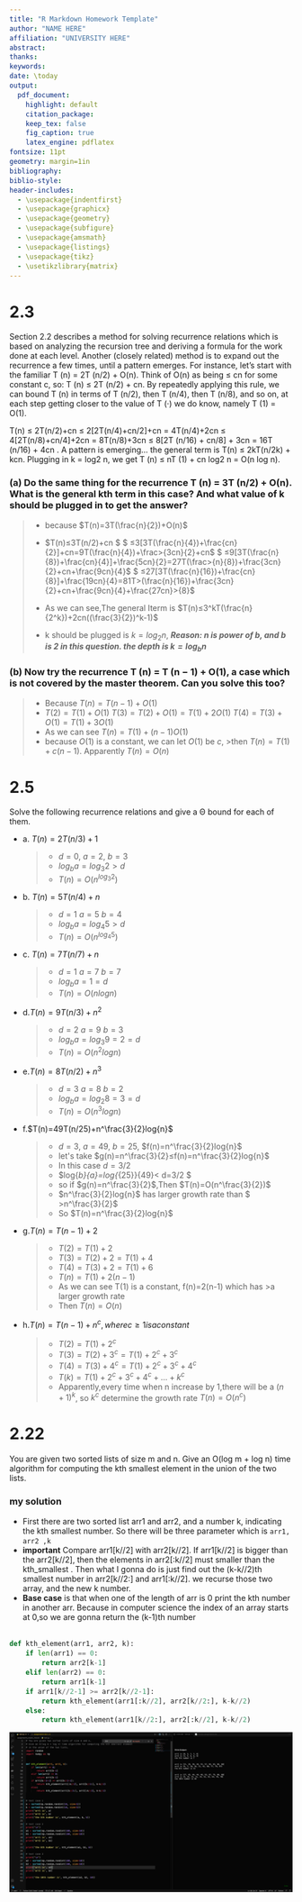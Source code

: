 ```yaml
---
title: "R Markdown Homework Template"
author: "NAME HERE"
affiliation: "UNIVERSITY HERE"
abstract:
thanks:
keywords:
date: \today
output:
  pdf_document:
    highlight: default
    citation_package:
    keep_tex: false
    fig_caption: true
    latex_engine: pdflatex
fontsize: 11pt
geometry: margin=1in
bibliography:
biblio-style:
header-includes:
  - \usepackage{indentfirst}
  - \usepackage{graphicx}
  - \usepackage{geometry}
  - \usepackage{subfigure}
  - \usepackage{amsmath}
  - \usepackage{listings}
  - \usepackage{tikz}
  - \usetikzlibrary{matrix}
---
```


# 2.3

Section 2.2 describes a method for solving recurrence relations which is based on analyzing the recursion tree and deriving a formula for the work done at each level. Another (closely related) method is to expand out the recurrence a few times, until a pattern emerges. For instance, let’s start with the familiar T (n) = 2T (n/2) + O(n). Think of O(n) as being ≤ cn for some constant c, so: T (n) ≤ 2T (n/2) + cn. By repeatedly applying this rule, we can bound T (n) in terms of T (n/2), then T (n/4), then T (n/8), and so on, at each step getting closer to the value of T (·) we do know, namely T (1) = O(1).

T(n) ≤ 2T(n/2)+cn
≤ 2[2T(n/4)+cn/2]+cn = 4T(n/4)+2cn ≤ 4[2T(n/8)+cn/4]+2cn = 8T(n/8)+3cn
≤ 8[2T (n/16) + cn/8] + 3cn = 16T (n/16) + 4cn
.
A pattern is emerging... the general term is
T(n) ≤ 2kT(n/2k) + kcn. Plugging in k = log2 n, we get T (n) ≤ nT (1) + cn log2 n = O(n log n).

### (a) Do the same thing for the recurrence T (n) = 3T (n/2) + O(n). What is the general kth term in this case? And what value of k should be plugged in to get the answer?

>- because $T(n)=3T(\frac{n}{2})+O(n)$
>
>- $T(n)≤3T(n/2)+cn $
> $ ≤3[3T(\frac{n}{4})+\frac{cn}{2}]+cn=9T(\frac{n}{4})+\frac>{3cn}{2}+cn$
>  $ ≤9[3T(\frac{n}{8})+\frac{cn}{4}]+\frac{5cn}{2}=27T(\frac>{n}{8})+\frac{3cn}{2}+cn+\frac{9cn}{4}$
>  $ ≤27[3T(\frac{n}{16})+\frac{cn}{8}]+\frac{19cn}{4}=81T>(\frac{n}{16})+\frac{3cn}{2}+cn+\frac{9cn}{4}+\frac{27cn}>{8}$
>
>- As we can see,The general Iterm is
>$T(n)≤3^kT(\frac{n}{2^k})+2cn((\frac{3}{2})^k-1)$
>- k should be plugged is
$k=log{_2}{n}$, ***Reason: n is power of b, and b is 2 in this question. the depth is $k=log{_b}{n}$***

### (b) Now try the recurrence T (n) = T (n − 1) + O(1), a case which is not covered by the master theorem. Can you solve this too?

>- Because $T(n)=T(n-1)+O(1)$
>- $T(2)=T(1)+ O(1)$
>  $T(3)=T(2)+ O(1)=T(1)+ 2O(1)$
>$T(4)=T(3)+ O(1)=T(1)+ 3O(1)$
>- As we can see $T(n)=T(1)+ (n-1)O(1)$
>- because $O(1)$ is a constant, we can let $O(1)$ be $c$, >then $T(n)=T(1)+c(n-1)$. Apparently $T(n)=O(n)$

# 2.5

Solve the following recurrence relations and give a Θ bound for each of them.

- a. $T(n) = 2T(n/3) + 1$
  >
  > - $d=0$, $a=2$, $b=3$
  > - $log{_b}{a}=log{_3}{2}>d$
  > - $T(n)=O(n^{log{_3}{2}})$

- b. $T(n) = 5T(n/4) + n$
  >
  >- $d=1$ $a=5$ $b=4$
  >- $log{_b}{a}=log{_4}{5}>d$
  >- $T(n)=O(n^{log{_4}{5}})$

- c.    $T(n) = 7T(n/7) + n$
  >
  >- $d=1$ $a=7$ $b=7$
  >- $log{_b}{a}=1=d$
  >- $T(n)=O(n{log{n}})$

- d.$T(n) = 9T(n/3) + n^2$
  >
  >- $d=2$ $a=9$ $b=3$
  >- $log{_b}{a}=log{_3}{9}=2=d$
  >- $T(n)=O(n^2{log{n}})$

- e.$T(n) = 8T(n/2) + n^3$
  >
  >- $d=3$ $a=8$ $b=2$
  >- $log{_b}{a}=log{_2}{8}=3=d$
  >- $T(n)=O(n^3{log{}{n}})$

- f.$T(n)=49T(n/25)+n^\frac{3}{2}log{n}$
  >
  >- $d=3$, $a=49$, $b=25$, $f(n)=n^\frac{3}{2}log{n}$
  >- let's take $g(n)=n^\frac{3}{2}≤f(n)=n^\frac{3}{2}log{n}$
  >- In this case $d=3/2$
  >- $log{*b}{a}=log{*{25}}{49}< d=3/2 $
  >- so if $g(n)=n^\frac{3}{2}$,Then $T(n)=O(n^\frac{3}{2})$
  >- $n^\frac{3}{2}log{n}$ has larger growth rate than $ >n^\frac{3}{2}$
  >- So $T(n)=n^\frac{3}{2}log{n}$
  >
- g.$T(n)=T(n−1)+2$
  >
  >- $T(2)=T(1)+2$
  >- $T(3)=T(2)+2=T(1)+4$
  >- $T(4)=T(3)+2=T(1)+6$
  >- $T(n)=T(1)+2(n-1)$
  >- As we can see T(1) is a constant, f(n)=2(n-1) which has   >a larger growth rate
  >- Then $T(n)=O(n)$

- h.$T(n)=T(n−1)+n^c,where c≥1isaconstant$
  >
  >- $T(2)=T(1)+2^c$
  >- $T(3)=T(2)+3^c=T(1)+2^c+3^c$
  >- $T(4)=T(3)+4^c=T(1)+2^c+3^c+4^c$
  >- $T(k)=T(1)+2^c+3^c+4^c+...+k^c$
  >- Apparently,every time when n increase by 1,there will be a $(n+1)^k$, so $k^c$ determine the growth rate $T(n)=O(n^c)$

# 2.22

You are given two sorted lists of size m and n. Give an O(log m + log n) time algorithm for computing the kth smallest element in the union of the two lists.

### my solution ###
- First there are two sorted list arr1 and arr2, and a number k, indicating the kth smallest number. So there will be three parameter which is ```arr1, arr2 ,k```
- **important** Compare arr1[k//2] with arr2[k//2]. If arr1[k//2] is bigger than the arr2[k//2], then the elements in arr2[:k//2] must smaller than the kth_smallest . Then what I gonna do is just find out the (k-k//2)th smallest number in arr2[k//2:] and arr1[:k//2]. we recurse those two array, and the new k number.
- **Base case** is that when one of the length of arr is 0 print the kth number in another arr. Because in computer science the index of an array starts at 0,so we are gonna return the (k-1)th number

```python

def kth_element(arr1, arr2, k):
    if len(arr1) == 0:
        return arr2[k-1]
    elif len(arr2) == 0:
        return arr1[k-1]
    if arr1[k//2-1] >= arr2[k//2-1]:
        return kth_element(arr1[:k//2], arr2[k//2:], k-k//2)
    else:
        return kth_element(arr1[k//2:], arr2[:k//2], k-k//2)
```

<!-- ![output of my code](assignment3_master_theram/screenshot_of_output/problem3_find_kth_smallest_in_two_sorted_array.png) -->
![problem3_find_kth_smallest_in_two_sorted_array](/assets/problem3_find_kth_smallest_in_two_sorted_array.png)